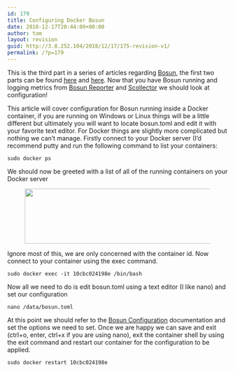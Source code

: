 ```yaml
---
id: 179
title: Configuring Docker Bosun
date: 2018-12-17T20:44:09+00:00
author: tom
layout: revision
guid: http://3.8.252.104/2018/12/17/175-revision-v1/
permalink: /?p=179
---
```

 

This is the third part in a series of articles regarding [Bosun](https://bosun.org/), the first two parts can be found [here](http://tomaustin.xyz/2018/12/11/monitoring-c-applications-using-bosun/) and [here](http://tomaustin.xyz/2018/12/13/sending-windows-data-to-bosun-using-scollector/). Now that you have Bosun running and logging metrics from [Bosun Reporter](https://github.com/StackExchange/BosunReporter) and [Scollector](https://bosun.org/scollector/) we should look at configuration!

  


This article will cover configuration for Bosun running inside a Docker container, if you are running on Windows or Linux things will be a little different but ultimately you will want to locate bosun.toml and edit it with your favorite text editor. For Docker things are slightly more complicated but nothing we can&#8217;t manage. Firstly connect to your Docker server (I&#8217;d recommend putty and run the following command to list your containers:

<pre class="wp-block-code"><code>sudo docker ps</code></pre>

  


We should now be greeted with a list of all of the running containers on your Docker server<figure class="wp-block-image">

<img loading="lazy" width="650" height="126" src="http://tomaustin.xyz/wp-content/uploads/2018/12/image-16.png" alt="" class="wp-image-176" srcset="https://tomaustin.xyz/wp-content/uploads/2018/12/image-16.png 650w, https://tomaustin.xyz/wp-content/uploads/2018/12/image-16-300x58.png 300w" sizes="(max-width: 650px) 100vw, 650px" /> </figure> 

Ignore most of this, we are only concerned with the container id. Now connect to your container using the exec command.

<pre class="wp-block-code"><code>sudo docker exec -it 10cbc024198e /bin/bash</code></pre>

Now all we need to do is edit bosun.toml using a text editor (I like nano) and set our configuration

<pre class="wp-block-code"><code>nano /data/bosun.toml</code></pre>

At this point we should refer to the [Bosun Configuration](https://bosun.org/system_configuration) documentation and set the options we need to set. Once we are happy we can save and exit (ctrl+o, enter, ctrl+x if you are using nano), exit the container shell by using the exit command and restart our container for the configuration to be applied.

<pre class="wp-block-code"><code>sudo docker restart 10cbc024198e</code></pre>